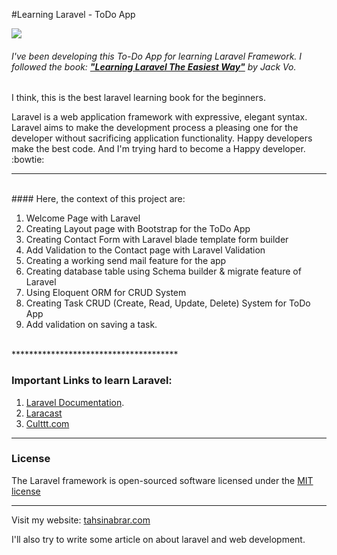 #Learning Laravel - ToDo App

[![](http://laravel.com/assets/img/logo-head.png)](http://laravel.com)

###### I've been developing this To-Do App for learning Laravel Framework. I followed the book: ***["Learning Laravel The Easiest Way"](http://learninglaravel.net/)*** by *Jack Vo*.


I think, this is the best laravel learning book for the beginners.


Laravel is a web application framework with expressive, elegant syntax. Laravel aims to make the development process a pleasing one for the developer without sacrificing application functionality. Happy developers make the best code. And I'm trying hard to become a Happy developer. :bowtie:
<br/>
************************
<br/>
#### Here, the context of this project are:




1. Welcome Page with Laravel
2. Creating Layout page with Bootstrap for the ToDo App
3. Creating Contact Form with Laravel blade template form builder
4. Add Validation to the Contact page with Laravel Validation
5. Creating a working send mail feature for the app
6. Creating database table using Schema builder & migrate feature of Laravel
7. Using Eloquent ORM for CRUD System
8. Creating Task CRUD (Create, Read, Update, Delete) System for ToDo App
9. Add validation on saving a task.

<br/>
**************************************
<br/>

### Important Links to learn Laravel:

1.  [Laravel Documentation](http://laravel.com/docs).
2.  [Laracast ](https://laracasts.com/)
3.  [Culttt.com ](http://culttt.com)



-------------------



### License

The Laravel framework is open-sourced software licensed under the [MIT license](http://opensource.org/licenses/MIT)

****************

Visit my website: [tahsinabrar.com](http://tahsinabrar.com)

I'll also try to write some article on about laravel and web development.


